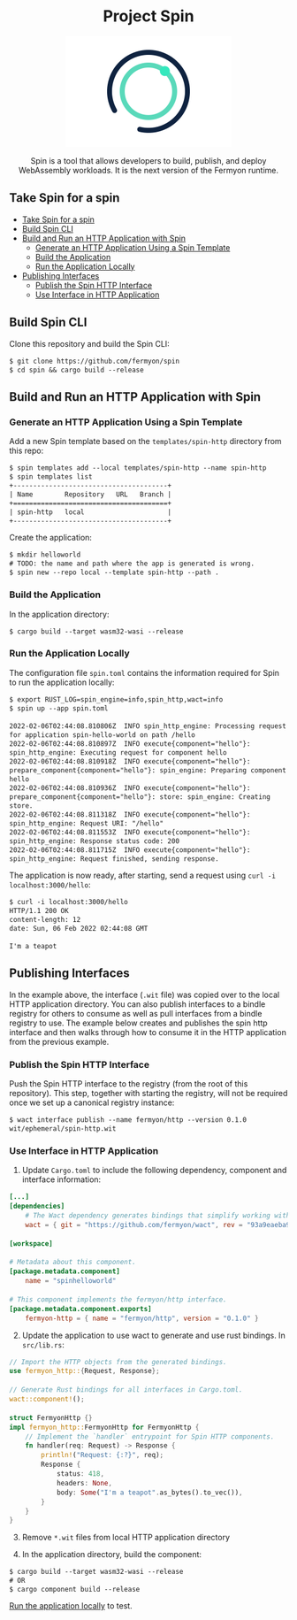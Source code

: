 <div align="center">
  <h1>Project Spin</h1>
  <img src="./docs/images/spin.png" width="300"/>
  <p>Spin is a tool that allows developers to build, publish, and deploy WebAssembly workloads. It is the next version of the Fermyon runtime.</p>
</div>

## Take Spin for a spin

* [Take Spin for a spin](#take-spin-for-a-spin)
* [Build Spin CLI](#build-spin-cli)
* [Build and Run an HTTP Application with Spin](#build-and-run-an-http-application-with-spin)
  * [Generate an HTTP Application Using a Spin Template](#generate-an-http-application-using-a-spin-template)
  * [Build the Application](#build-the-application)
  * [Run the Application Locally](#run-the-application-locally)
* [Publishing Interfaces](#publishing-interfaces)
  * [Publish the Spin HTTP Interface](#publish-the-spin-http-interface)
  * [Use Interface in HTTP Application](#use-interface-in-http-application)

## Build Spin CLI

Clone this repository and build the Spin CLI:

```shell
$ git clone https://github.com/fermyon/spin
$ cd spin && cargo build --release
```

## Build and Run an HTTP Application with Spin

### Generate an HTTP Application Using a Spin Template

Add a new Spin template based on the `templates/spin-http` directory from this
repo:

```shell
$ spin templates add --local templates/spin-http --name spin-http
$ spin templates list
+---------------------------------------+
| Name        Repository   URL   Branch |
+=======================================+
| spin-http   local                     |
+---------------------------------------+
```

Create the application:

```shell
$ mkdir helloworld
# TODO: the name and path where the app is generated is wrong.
$ spin new --repo local --template spin-http --path .
```

### Build the Application

In the application directory:

```shell
$ cargo build --target wasm32-wasi --release
```

### Run the Application Locally

The configuration file `spin.toml` contains the information required for Spin to
run the application locally:

```shell
$ export RUST_LOG=spin_engine=info,spin_http,wact=info
$ spin up --app spin.toml

2022-02-06T02:44:08.810806Z  INFO spin_http_engine: Processing request for application spin-hello-world on path /hello
2022-02-06T02:44:08.810897Z  INFO execute{component="hello"}: spin_http_engine: Executing request for component hello
2022-02-06T02:44:08.810918Z  INFO execute{component="hello"}: prepare_component{component="hello"}: spin_engine: Preparing component hello
2022-02-06T02:44:08.810936Z  INFO execute{component="hello"}: prepare_component{component="hello"}: store: spin_engine: Creating store.
2022-02-06T02:44:08.811318Z  INFO execute{component="hello"}: spin_http_engine: Request URI: "/hello"
2022-02-06T02:44:08.811553Z  INFO execute{component="hello"}: spin_http_engine: Response status code: 200
2022-02-06T02:44:08.811715Z  INFO execute{component="hello"}: spin_http_engine: Request finished, sending response.
```

The application is now ready, after starting, send a request using
`curl -i localhost:3000/hello`:

```console
$ curl -i localhost:3000/hello
HTTP/1.1 200 OK
content-length: 12
date: Sun, 06 Feb 2022 02:44:08 GMT

I'm a teapot
```

## Publishing Interfaces

In the example above, the interface (`.wit` file) was copied over to the local
HTTP application directory. You can also publish interfaces to a bindle registry
for others to consume as well as pull interfaces from a bindle registry to use.
The example below creates and publishes the spin http interface and then walks
through how to consume it in the HTTP application from the previous example.

### Publish the Spin HTTP Interface

Push the Spin HTTP interface to the registry (from the root of this repository).
This step, together with starting the registry, will not be required once we set
up a canonical registry instance:

```shell
$ wact interface publish --name fermyon/http --version 0.1.0 wit/ephemeral/spin-http.wit
```

### Use Interface in HTTP Application

1. Update `Cargo.toml` to include the following dependency, component and
   interface information:

```toml
[...]
[dependencies]
    # The Wact dependency generates bindings that simplify working with interfaces.
    wact = { git = "https://github.com/fermyon/wact", rev = "93a9eaeba9205918dc214a6310c0bb6e33c0e3c8" }

[workspace]

# Metadata about this component.
[package.metadata.component]
    name = "spinhelloworld"

# This component implements the fermyon/http interface.
[package.metadata.component.exports]
    fermyon-http = { name = "fermyon/http", version = "0.1.0" }
```

2. Update the application to use wact to generate and use rust bindings. In
   `src/lib.rs`:

```rust
// Import the HTTP objects from the generated bindings.
use fermyon_http::{Request, Response};

// Generate Rust bindings for all interfaces in Cargo.toml.
wact::component!();

struct FermyonHttp {}
impl fermyon_http::FermyonHttp for FermyonHttp {
    // Implement the `handler` entrypoint for Spin HTTP components.
    fn handler(req: Request) -> Response {
        println!("Request: {:?}", req);
        Response {
            status: 418,
            headers: None,
            body: Some("I'm a teapot".as_bytes().to_vec()),
        }
    }
}
```

3. Remove `*.wit` files from local HTTP application directory

4. In the application directory, build the component:

```shell
$ cargo build --target wasm32-wasi --release
# OR
$ cargo component build --release
```

[Run the application locally](#run-the-application-locally) to test.
